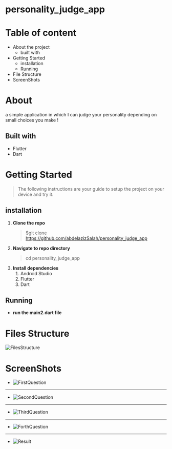 # personality_judge_app

# Table of content
* About the project 
  * built with
* Getting Started 
  * installation
  * Running
* File Structure
* ScreenShots

# About
 a simple application in which I can judge your personality depending on small choices you make !

## Built with
* Flutter
* Dart 

# Getting Started 
> The following instructions are your guide to setup the project on your device and try it.

## installation 
1. __Clone the repo__
   >$git clone https://github.com/abdelazizSalah/personality_judge_app
2. __Navigate to repo directory__
   >cd personality_judge_app
3. __Install dependencies__ 
   1. Android Studio
   2. Flutter 
   3. Dart  

## Running 
* **run the main2.dart file**

# Files Structure
![FilesStructure](./PersonalityQuiz.jpeg)

# ScreenShots
* ![FirstQuestion](./FirstQues.jpeg) 
 -------
* ![SecondQuestion](./SecondQues.jpeg)
 -------
* ![ThirdQuestion](./ThirdQues.jpeg)
 -------
* ![ForthQuestion](./FourthQues.jpeg)
 -------
* ![Result](./Result.jpeg)